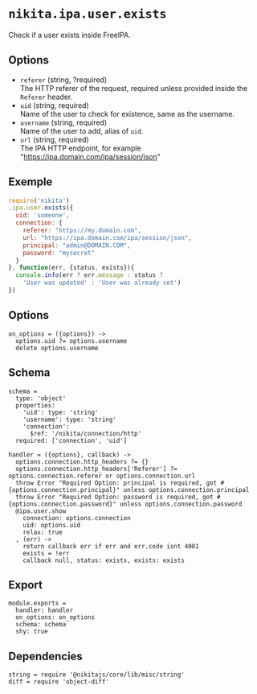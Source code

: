 
# `nikita.ipa.user.exists`

Check if a user exists inside FreeIPA.

## Options

* `referer` (string, ?required)   
  The HTTP referer of the request, required unless provided inside the `Referer`
  header.
* `uid` (string, required)   
  Name of the user to check for existence, same as the username.
* `username` (string, required)   
  Name of the user to add, alias of `uid`.
* `url` (string, required)    
  The IPA HTTP endpoint, for example "https://ipa.domain.com/ipa/session/json"

## Exemple

```js
require('nikita')
.ipa.user.exists({
  uid: 'someone',
  connection: {
    referer: "https://my.domain.com",
    url: "https://ipa.domain.com/ipa/session/json",
    principal: "admin@DOMAIN.COM",
    password: "mysecret"
  }
}, function(err, {status, exists}){
  console.info(err ? err.message : status ?
    'User was updated' : 'User was already set')
})
```

## Options

    on_options = ({options}) ->
      options.uid ?= options.username
      delete options.username

## Schema

    schema =
      type: 'object'
      properties:
        'uid': type: 'string'
        'username': type: 'string'
        'connection':
          $ref: '/nikita/connection/http'
      required: ['connection', 'uid']

    handler = ({options}, callback) ->
      options.connection.http_headers ?= {}
      options.connection.http_headers['Referer'] ?= options.connection.referer or options.connection.url
      throw Error "Required Option: principal is required, got #{options.connection.principal}" unless options.connection.principal
      throw Error "Required Option: password is required, got #{options.connection.password}" unless options.connection.password
      @ipa.user.show
        connection: options.connection
        uid: options.uid
        relax: true
      , (err) ->
        return callback err if err and err.code isnt 4001
        exists = !err
        callback null, status: exists, exists: exists

## Export

    module.exports =
      handler: handler
      on_options: on_options
      schema: schema
      shy: true

## Dependencies

    string = require '@nikitajs/core/lib/misc/string'
    diff = require 'object-diff'
